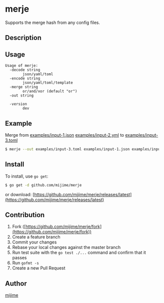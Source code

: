 # merje

Supports the merge hash from any config files.

## Description

## Usage

```
Usage of merje:
  -decode string
        json/yaml/toml
  -encode string
        json/yaml/toml/template
  -merge string
        or/and/xor (default "or")
  -out string

  -version
        dev
```

## Example

Merge from [examples/input-1.json](examples/input-1.json) [examples/input-2.yml](examples/input-2.yml) to [examples/input-3.toml](examples/input-3.toml)

```bash
$ merje --out examples/input-3.toml examples/input-1.json examples/input-2.yml
```

## Install

To install, use `go get`:

```bash
$ go get -d github.com/mijime/merje
```

or download: [https://github.com/mijime/merje/releases/latest](https://github.com/mijime/merje/releases/latest)

## Contribution

1. Fork ([https://github.com/mijime/merje/fork](https://github.com/mijime/merje/fork))
1. Create a feature branch
1. Commit your changes
1. Rebase your local changes against the master branch
1. Run test suite with the `go test ./...` command and confirm that it passes
1. Run `gofmt -s`
1. Create a new Pull Request

## Author

[mijime](https://github.com/mijime)
